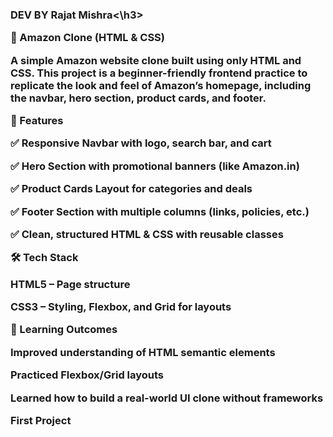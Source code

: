 <h3>DEV BY Rajat Mishra<\h3>

🛒 Amazon Clone (HTML & CSS)

A simple Amazon website clone built using only HTML and CSS.
This project is a beginner-friendly frontend practice to replicate the look and feel of Amazon’s homepage, including the navbar, hero section, product cards, and footer.

🚀 Features

✅ Responsive Navbar with logo, search bar, and cart

✅ Hero Section with promotional banners (like Amazon.in)

✅ Product Cards Layout for categories and deals

✅ Footer Section with multiple columns (links, policies, etc.)

✅ Clean, structured HTML & CSS with reusable classes

🛠 Tech Stack

HTML5 – Page structure

CSS3 – Styling, Flexbox, and Grid for layouts

🎯 Learning Outcomes

Improved understanding of HTML semantic elements

Practiced Flexbox/Grid layouts

Learned how to build a real-world UI clone without frameworks

<p>First Project</p>
